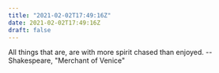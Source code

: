 ```yaml
---
title: "2021-02-02T17:49:16Z"
date: 2021-02-02T17:49:16Z
draft: false
---
```


All things that are, are with more spirit chased than enjoyed.
		-- Shakespeare, "Merchant of Venice"
